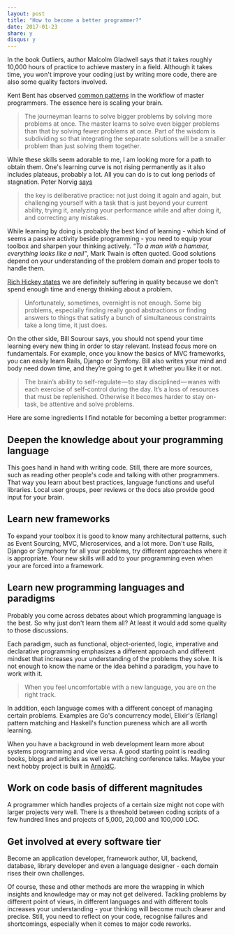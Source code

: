 ```yaml
---
layout: post
title: "How to become a better programmer?"
date: 2017-01-23
share: y
disqus: y
---
```


In the book Outliers, author Malcolm Gladwell says that it takes roughly 10,000 hours of practice to achieve mastery in a field. Although it takes time, you won't improve your coding just by writing more code, there are also some quality factors involved.

Kent Bent has observed [common patterns](https://www.facebook.com/notes/kent-beck/mastering-programming/1184427814923414) in the workflow of master programmers. The essence here is scaling your brain.

> The journeyman learns to solve bigger problems by solving more problems at once. The master learns to solve even bigger problems than that by solving fewer problems at once. Part of the wisdom is subdividing so that integrating the separate solutions will be a smaller problem than just solving them together.

While these skills seem adorable to me, I am looking more for a path to obtain them. One's learning curve is not rising permanently as it also includes plateaus, probably a lot. All you can do is to cut long periods of stagnation. Peter Norvig [says](http://norvig.com/21-days.html)

> the key is deliberative practice: not just doing it again and again, but challenging yourself with a task that is just beyond your current ability, trying it, analyzing your performance while and after doing it, and correcting any mistakes.

While learning by doing is probably the best kind of learning - which kind of seems a passive activity beside programming - you need to equip your toolbox and sharpen your thinking actively. *“To a man with a hammer, everything looks like a nail”*, Mark Twain is often quoted. Good solutions depend on your understanding of the problem domain and proper tools to handle them.

[Rich Hickey states](https://www.youtube.com/watch?v=f84n5oFoZBc) we are definitely suffering in quality because we don't spend enough time and energy thinking about a problem.

> Unfortunately, sometimes, overnight is not enough. Some big problems, especially finding really good abstractions or finding answers to things that satisfy a bunch of simultaneous constraints take a long time, it just does.

On the other side, Bill Sourour says, you should not spend your time learning every new thing in order to stay relevant. Instead focus more on fundamentals. For example, once you know the basics of MVC frameworks, you can easily learn Rails, Django or Symfony. Bill also writes your mind and body need down time, and they’re going to get it whether you like it or not.

> The brain’s ability to self-regulate — to stay disciplined — wanes with each exercise of self-control during the day. It’s a loss of resources that must be replenished. Otherwise it becomes harder to stay on-task, be attentive and solve problems.

Here are some ingredients I find notable for becoming a better programmer:

## Deepen the knowledge about your programming language

This goes hand in hand with writing code. Still, there are more sources, such as reading other people's code and talking with other programmers. That way you learn about best practices, language functions and useful libraries. Local user groups, peer reviews or the docs also provide good input for your brain.

## Learn new frameworks

To expand your toolbox it is good to know many architectural patterns, such as Event Sourcing, MVC, Microservices, and a lot more. Don't use Rails, Django or Symphony for all your problems, try different approaches where it is appropriate. Your new skills will add to your programming even when your are forced into a framework.

## Learn new programming languages and paradigms

Probably you come across debates about which programming language is the best. So why just don't learn them all? At least it would add some quality to those discussions.

Each paradigm, such as functional, object-oriented, logic, imperative and declarative programming emphasizes a  different approach and different mindset that increases your understanding of the problems they solve. It is not enough to know the name or the idea behind a paradigm, you have to work with it.

> When you feel uncomfortable with a new language, you are on the right track.

In addition, each language comes with a different concept of managing certain problems. Examples are Go's concurrency model, Elixir's (Erlang) pattern matching and Haskell's function pureness which are all worth learning.

When you have a background in web development learn more about systems programming and vice versa. A good starting point is reading books, blogs and articles as well as watching conference talks. Maybe your next hobby project is built in [ArnoldC](https://github.com/lhartikk/ArnoldC).

## Work on code basis of different magnitudes

A programmer which handles projects of a certain size might not cope with larger projects very well. There is a threshold between coding scripts of a few hundred lines and projects of 5,000, 20,000 and 100,000 LOC.

## Get involved at every software tier

Become an application developer, framework author, UI, backend, database, library developer and even a language designer - each domain rises their own challenges.

Of course, these and other methods are more the wrapping in which insights and knowledge may or may not get delivered. Tackling problems by different point of views, in different languages and with different tools increases your understanding - your thinking will become much clearer and precise. Still, you need to reflect on your code, recognise failures and shortcomings, especially when it comes to major code reworks.
